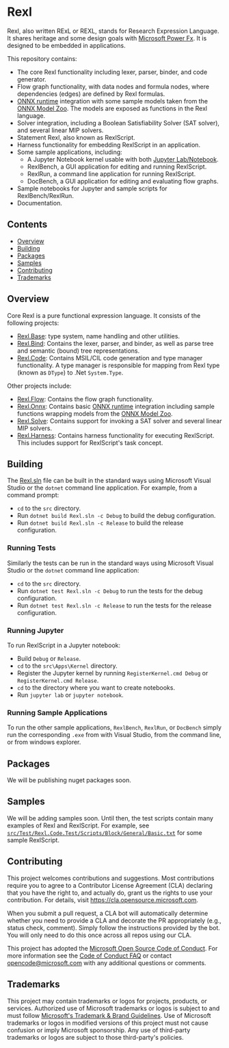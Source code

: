 # Rexl

Rexl, also written RExL or REXL, stands for Research Expression Language.
It shares heritage and some design goals with [Microsoft Power Fx](https://github.com/microsoft/Power-Fx).
It is designed to be embedded in applications.

This repository contains:
* The core Rexl functionality including lexer, parser, binder, and code generator.
* Flow graph functionality, with data nodes and formula nodes, where dependencies (edges) are defined by Rexl formulas.
* [ONNX runtime](https://github.com/microsoft/onnxruntime) integration with some sample models taken from the
  [ONNX Model Zoo](https://github.com/onnx/models). The models are exposed as functions in the Rexl language.
* Solver integration, including a Boolean Satisfiability Solver (SAT solver), and several linear MIP solvers.
* Statement Rexl, also known as RexlScript.
* Harness functionality for embedding RexlScript in an application.
* Some sample applications, including:
    * A Jupyter Notebook kernel usable with both [Jupyter Lab/Notebook](https://jupyter.org/).
    * RexlBench, a GUI application for editing and running RexlScript.
    * RexlRun, a command line application for running RexlScript.
    * DocBench, a GUI application for editing and evaluating flow graphs.
* Sample notebooks for Jupyter and sample scripts for RexlBench/RexlRun.
* Documentation.

## Contents

* [Overview](#overview)
* [Building](#building)
* [Packages](#packages)
* [Samples](#samples)
* [Contributing](#contributing)
* [Trademarks](#trademarks)

## Overview

Core Rexl is a pure functional expression language. It consists of the following projects:
* [Rexl.Base](https://github.com/microsoft/Rexl/tree/main/src/Core/Rexl.Base): type system, name handling and
  other utilities.
* [Rexl.Bind](https://github.com/microsoft/Rexl/tree/main/src/Core/Rexl.Bind): Contains the lexer, parser,
  and binder, as well as parse tree and semantic (bound) tree representations.
* [Rexl.Code](https://github.com/microsoft/Rexl/tree/main/src/Core/Rexl.Code): Contains MSIL/CIL code
  generation and type manager functionality. A type manager is responsible for mapping from Rexl type
  (known as `DType`) to .Net `System.Type`.

Other projects include:
* [Rexl.Flow](https://github.com/microsoft/Rexl/tree/main/src/Core/Rexl.Code): Contains the flow graph
  functionality.
* [Rexl.Onnx](https://github.com/microsoft/Rexl/tree/main/src/Core/Rexl.Onnx): Contains basic
  [ONNX runtime](https://github.com/microsoft/onnxruntime) integration including sample functions wrapping
  models from the [ONNX Model Zoo](https://github.com/onnx/models).
* [Rexl.Solve](https://github.com/microsoft/Rexl/tree/main/src/Core/Rexl.Solve): Contains support for
  invoking a SAT solver and several linear MIP solvers.
* [Rexl.Harness](https://github.com/microsoft/Rexl/tree/main/src/Core/Rexl.Harness): Contains harness
  functionality for executing RexlScript. This includes support for RexlScript's task concept.

## Building

The [Rexl.sln](https://github.com/microsoft/Rexl/tree/main/src) file can be built in the standard ways
using Microsoft Visual Studio or the `dotnet` command line application. For example, from a command
prompt:
* `cd` to the `src` directory.
* Run `dotnet build Rexl.sln -c Debug` to build the debug configuration.
* Run `dotnet build Rexl.sln -c Release` to build the release configuration.

### Running Tests

Similarly the tests can be run in the standard ways using Microsoft Visual Studio or the `dotnet`
command line application:
* `cd` to the `src` directory.
* Run `dotnet test Rexl.sln -c Debug` to run the tests for the debug configuration.
* Run `dotnet test Rexl.sln -c Release` to run the tests for the release configuration.

### Running Jupyter

To run RexlScript in a Jupyter notebook:
* Build `Debug` or `Release`.
* `cd` to the `src\Apps\Kernel` directory.
* Register the Jupyter kernel by running `RegisterKernel.cmd Debug` or `RegisterKernel.cmd Release`.
* `cd` to the directory where you want to create notebooks.
* Run `jupyter lab` or `jupyter notebook`.

### Running Sample Applications

To run the other sample applications, `RexlBench`, `RexlRun`, or `DocBench` simply run the corresponding
`.exe` from with Visual Studio, from the command line, or from windows explorer.

## Packages

We will be publishing nuget packages soon.

## Samples

We will be adding samples soon. Until then, the test scripts contain many examples of Rexl and RexlScript.
For example, see [`src/Test/Rexl.Code.Test/Scripts/Block/General/Basic.txt`](https://github.com/microsoft/Rexl/blob/main/src/Test/Rexl.Code.Test/Scripts/Block/General/Basic.txt) for some sample RexlScript.

## Contributing

This project welcomes contributions and suggestions.  Most contributions require you to agree to a
Contributor License Agreement (CLA) declaring that you have the right to, and actually do, grant us
the rights to use your contribution. For details, visit https://cla.opensource.microsoft.com.

When you submit a pull request, a CLA bot will automatically determine whether you need to provide
a CLA and decorate the PR appropriately (e.g., status check, comment). Simply follow the instructions
provided by the bot. You will only need to do this once across all repos using our CLA.

This project has adopted the [Microsoft Open Source Code of Conduct](https://opensource.microsoft.com/codeofconduct/).
For more information see the [Code of Conduct FAQ](https://opensource.microsoft.com/codeofconduct/faq/) or
contact [opencode@microsoft.com](mailto:opencode@microsoft.com) with any additional questions or comments.

## Trademarks

This project may contain trademarks or logos for projects, products, or services. Authorized use of Microsoft 
trademarks or logos is subject to and must follow 
[Microsoft's Trademark & Brand Guidelines](https://www.microsoft.com/en-us/legal/intellectualproperty/trademarks/usage/general).
Use of Microsoft trademarks or logos in modified versions of this project must not cause confusion or imply Microsoft sponsorship.
Any use of third-party trademarks or logos are subject to those third-party's policies.
